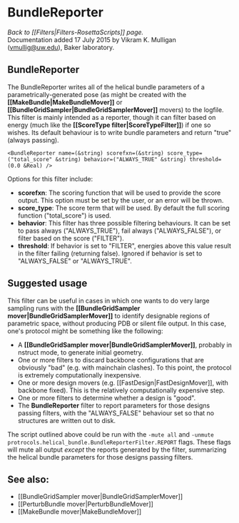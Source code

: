 # BundleReporter
*Back to [[Filters|Filters-RosettaScripts]] page.*<br/>
Documentation added 17 July 2015 by Vikram K. Mulligan (vmullig@uw.edu), Baker laboratory.

## BundleReporter

The BundleReporter writes all of the helical bundle parameters of a parametrically-generated pose (as might be created with the **[[MakeBundle|MakeBundleMover]]** or **[[BundleGridSampler|BundleGridSamplerMover]]** movers) to the logfile.  This filter is mainly intended as a reporter, though it can filter based on energy (much like the **[[ScoreType filter|ScoreTypeFilter]]**) if one so wishes.  Its default behaviour is to write bundle parameters and return "true" (always passing).

```
<BundleReporter name=(&string) scorefxn=(&string) score_type=("total_score" &string) behavior=("ALWAYS_TRUE" &string) threshold=(0.0 &Real) />
```
Options for this filter include:

-   **scorefxn**:  The scoring function that will be used to provide the score output.  This option must be set by the user, or an error will be thrown.
-   **score_type**:  The score term that will be used.  By default the full scoring function ("total_score") is used.
-   **behavior**:  This filter has three possible filtering behaviours.  It can be set to pass always ("ALWAYS_TRUE"), fail always ("ALWAYS_FALSE"), or filter based on the score ("FILTER").
-   **threshold**:  If behavior is set to "FILTER", energies above this value result in the filter failing (returning false).  Ignored if behavior is set to "ALWAYS_FALSE" or "ALWAYS_TRUE".

## Suggested usage

This filter can be useful in cases in which one wants to do very large sampling runs with the **[[BundleGridSampler mover|BundleGridSamplerMover]]** to identify designable regions of parametric space, without producing PDB or silent file output.  In this case, one's protocol might be something like the following:

- A **[[BundleGridSampler mover|BundleGridSamplerMover]]**, probably in nstruct mode, to generate initial geometry.
- One or more filters to discard backbone configurations that are obviously "bad" (e.g. with mainchain clashes).  To this point, the protocol is extremely computationally inexpensive.
- One or more design movers (e.g. [[FastDesign|FastDesignMover]], with backbone fixed).  This is the relatively computationally expensive step.
- One or more filters to determine whether a design is "good".
- The **BundleReporter** filter to report parameters for those designs passing filters, with the "ALWAYS_FALSE" behaviour set so that no structures are written out to disk.

The script outlined above could be run with the ```-mute all``` and ```-unmute protrocols.helical_bundle.BundleReporterFilter.REPORT``` flags.  These flags will mute all output <i>except</i> the reports generated by the filter, summarizing the helical bundle parameters for those designs passing filters.

## See also:

* [[BundleGridSampler mover|BundleGridSamplerMover]]
* [[PerturbBundle mover|PerturbBundleMover]]
* [[MakeBundle mover|MakeBundleMover]]